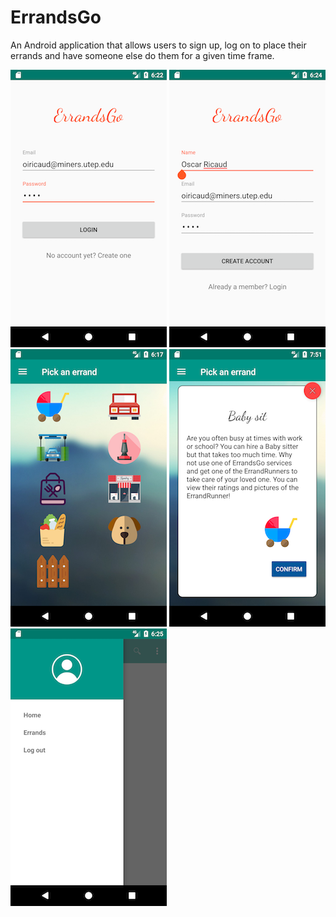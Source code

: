 # ErrandsGo
An Android application that allows users to sign up, log on to place their errands and have someone else do them for a given time frame.

![alt tag](Screenshots/Logon.png "Login") ![alt tag](Screenshots/CreateAccount.png "Pl") ![alt tag](Screenshots/errands_menu.png "Pl") ![alt tag](Screenshots/errands_menu_v2.png "Pl")
![alt tag](Screenshots/Home.png "Pl")
